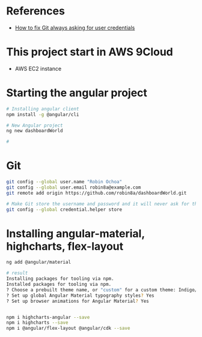 # References
- [How to fix Git always asking for user credentials](https://www.freecodecamp.org/news/how-to-fix-git-always-asking-for-user-credentials/)

# This project start in AWS 9Cloud
- AWS EC2 instance

# Starting the angular project

```sh
# Installing angular client
npm install -g @angular/cli

# New Angular project
ng new dashboardWorld

# 
```


# Git
```sh
git config --global user.name "Robin Ochoa"
git config --global user.email robin8a@example.com
git remote add origin https://github.com/robin8a/dashboardWorld.git

# Make Git store the username and password and it will never ask for them.
git config --global credential.helper store


```

# Installing angular-material, highcharts, flex-layout

```sh
ng add @angular/material

# result
Installing packages for tooling via npm.
Installed packages for tooling via npm.
? Choose a prebuilt theme name, or "custom" for a custom theme: Indigo/Pink        [ Preview: https://material.angular.io?theme=indigo-pink ]
? Set up global Angular Material typography styles? Yes
? Set up browser animations for Angular Material? Yes


npm i highcharts-angular --save
npm i highcharts --save
npm i @angular/flex-layout @angular/cdk --save

```